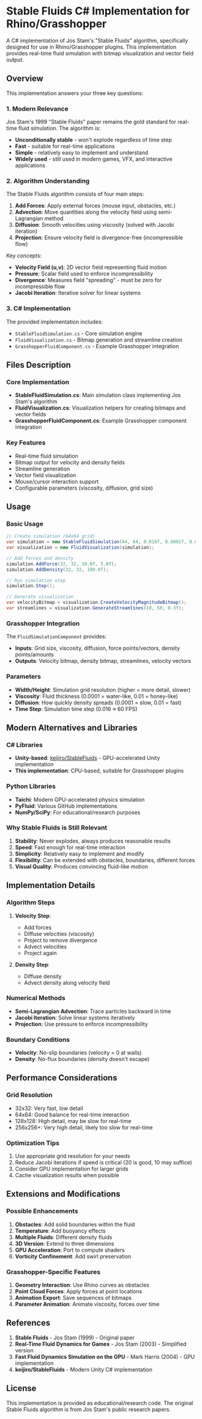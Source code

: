 # Stable Fluids C# Implementation for Rhino/Grasshopper

A C# implementation of Jos Stam's "Stable Fluids" algorithm, specifically designed for use in Rhino/Grasshopper plugins. This implementation provides real-time fluid simulation with bitmap visualization and vector field output.

## Overview

This implementation answers your three key questions:

### 1. Modern Relevance
Jos Stam's 1999 "Stable Fluids" paper remains the gold standard for real-time fluid simulation. The algorithm is:
- **Unconditionally stable** - won't explode regardless of time step
- **Fast** - suitable for real-time applications
- **Simple** - relatively easy to implement and understand
- **Widely used** - still used in modern games, VFX, and interactive applications

### 2. Algorithm Understanding
The Stable Fluids algorithm consists of four main steps:

1. **Add Forces**: Apply external forces (mouse input, obstacles, etc.)
2. **Advection**: Move quantities along the velocity field using semi-Lagrangian method
3. **Diffusion**: Smooth velocities using viscosity (solved with Jacobi iteration)
4. **Projection**: Ensure velocity field is divergence-free (incompressible flow)

Key concepts:
- **Velocity Field (u,v)**: 2D vector field representing fluid motion
- **Pressure**: Scalar field used to enforce incompressibility
- **Divergence**: Measures field "spreading" - must be zero for incompressible flow
- **Jacobi Iteration**: Iterative solver for linear systems

### 3. C# Implementation
The provided implementation includes:
- `StableFluidSimulation.cs` - Core simulation engine
- `FluidVisualization.cs` - Bitmap generation and streamline creation
- `GrasshopperFluidComponent.cs` - Example Grasshopper integration

## Files Description

### Core Implementation
- **StableFluidSimulation.cs**: Main simulation class implementing Jos Stam's algorithm
- **FluidVisualization.cs**: Visualization helpers for creating bitmaps and vector fields
- **GrasshopperFluidComponent.cs**: Example Grasshopper component integration

### Key Features
- Real-time fluid simulation
- Bitmap output for velocity and density fields
- Streamline generation
- Vector field visualization
- Mouse/cursor interaction support
- Configurable parameters (viscosity, diffusion, grid size)

## Usage

### Basic Usage
```csharp
// Create simulation (64x64 grid)
var simulation = new StableFluidSimulation(64, 64, 0.016f, 0.0001f, 0.0001f);
var visualization = new FluidVisualization(simulation);

// Add forces and density
simulation.AddForce(32, 32, 10.0f, 5.0f);
simulation.AddDensity(32, 32, 100.0f);

// Run simulation step
simulation.Step();

// Generate visualization
var velocityBitmap = visualization.CreateVelocityMagnitudeBitmap();
var streamlines = visualization.GenerateStreamlines(10, 50, 0.3f);
```

### Grasshopper Integration
The `FluidSimulationComponent` provides:
- **Inputs**: Grid size, viscosity, diffusion, force points/vectors, density points/amounts
- **Outputs**: Velocity bitmap, density bitmap, streamlines, velocity vectors

### Parameters
- **Width/Height**: Simulation grid resolution (higher = more detail, slower)
- **Viscosity**: Fluid thickness (0.0001 = water-like, 0.01 = honey-like)
- **Diffusion**: How quickly density spreads (0.0001 = slow, 0.01 = fast)
- **Time Step**: Simulation time step (0.016 ≈ 60 FPS)

## Modern Alternatives and Libraries

### C# Libraries
- **Unity-based**: [keijiro/StableFluids](https://github.com/keijiro/StableFluids) - GPU-accelerated Unity implementation
- **This implementation**: CPU-based, suitable for Grasshopper plugins

### Python Libraries
- **Taichi**: Modern GPU-accelerated physics simulation
- **PyFluid**: Various GitHub implementations
- **NumPy/SciPy**: For educational/research purposes

### Why Stable Fluids is Still Relevant
1. **Stability**: Never explodes, always produces reasonable results
2. **Speed**: Fast enough for real-time interaction
3. **Simplicity**: Relatively easy to implement and modify
4. **Flexibility**: Can be extended with obstacles, boundaries, different forces
5. **Visual Quality**: Produces convincing fluid-like motion

## Implementation Details

### Algorithm Steps
1. **Velocity Step**:
   - Add forces
   - Diffuse velocities (viscosity)
   - Project to remove divergence
   - Advect velocities
   - Project again

2. **Density Step**:
   - Diffuse density
   - Advect density along velocity field

### Numerical Methods
- **Semi-Lagrangian Advection**: Trace particles backward in time
- **Jacobi Iteration**: Solve linear systems iteratively
- **Projection**: Use pressure to enforce incompressibility

### Boundary Conditions
- **Velocity**: No-slip boundaries (velocity = 0 at walls)
- **Density**: No-flux boundaries (density doesn't escape)

## Performance Considerations

### Grid Resolution
- 32x32: Very fast, low detail
- 64x64: Good balance for real-time interaction
- 128x128: High detail, may be slow for real-time
- 256x256+: Very high detail, likely too slow for real-time

### Optimization Tips
1. Use appropriate grid resolution for your needs
2. Reduce Jacobi iterations if speed is critical (20 is good, 10 may suffice)
3. Consider GPU implementation for larger grids
4. Cache visualization results when possible

## Extensions and Modifications

### Possible Enhancements
1. **Obstacles**: Add solid boundaries within the fluid
2. **Temperature**: Add buoyancy effects
3. **Multiple Fluids**: Different density fluids
4. **3D Version**: Extend to three dimensions
5. **GPU Acceleration**: Port to compute shaders
6. **Vorticity Confinement**: Add swirl preservation

### Grasshopper-Specific Features
1. **Geometry Interaction**: Use Rhino curves as obstacles
2. **Point Cloud Forces**: Apply forces at point locations
3. **Animation Export**: Save sequences of bitmaps
4. **Parameter Animation**: Animate viscosity, forces over time

## References

1. **Stable Fluids** - Jos Stam (1999) - Original paper
2. **Real-Time Fluid Dynamics for Games** - Jos Stam (2003) - Simplified version
3. **Fast Fluid Dynamics Simulation on the GPU** - Mark Harris (2004) - GPU implementation
4. **keijiro/StableFluids** - Modern Unity C# implementation

## License

This implementation is provided as educational/research code. The original Stable Fluids algorithm is from Jos Stam's public research papers.
